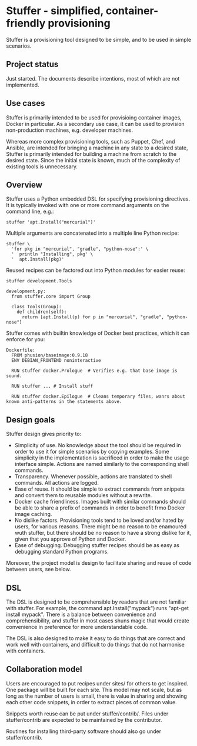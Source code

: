 # Stuffer - simplified, container-friendly provisioning

Stuffer is a provisioning tool designed to be simple, and to be used in
simple scenarios.

## Project status

Just started. The documents describe intentions, most of which are not
implemented.

## Use cases

Stuffer is primarily intended to be used for provisioing container
images, Docker in particular. As a secondary use case, it can be used to
provision non-production machines, e.g. developer machines.

Whereas more complex provisioning tools, such as Puppet, Chef, and
Ansible, are intended for bringing a machine in any state to a desired
state, Stuffer is primarily intended for building a machine from scratch
to the desired state. Since the initial state is known, much of the
complexity of existing tools is unnecessary.

## Overview

Stuffer uses a Python embedded DSL for specifying provisioning
directives. It is typically invoked with one or more command arguments
on the command line, e.g.:

    stuffer 'apt.Install("mercurial")'

Multiple arguments are concatenated into a multiple line Python recipe:

    stuffer \
      'for pkg in "mercurial", "gradle", "python-nose":' \
      '  println "Installing", pkg' \
      '  apt.Install(pkg)'

Reused recipes can be factored out into Python modules for easier reuse:

    stuffer development.Tools

    development.py:
      from stuffer.core import Group

      class Tools(Group):
        def children(self):
          return [apt.Install(p) for p in "mercurial", "gradle", "python-nose"]

Stuffer comes with builtin knowledge of Docker best practices, which it
can enforce for you:

    Dockerfile:
      FROM phusion/baseimage:0.9.18
      ENV DEBIAN_FRONTEND noninteractive

      RUN stuffer docker.Prologue  # Verifies e.g. that base image is sound.

      RUN stuffer ... # Install stuff

      RUN stuffer docker.Epilogue  # Cleans temporary files, wanrs about known anti-patterns in the statements above.

## Design goals

Stuffer design gives priority to:

-   Simplicity of use. No knowledge about the tool should be required in
    order to use it for simple scenarios by copying examples. Some
    simplicity in the implementation is sacrificed in order to make the
    usage interface simple. Actions are named similarly to the
    corresponding shell commands.
-   Transparency. Whenever possible, actions are translated to
    shell commands. All actions are logged.
-   Ease of reuse. It should be simple to extract commands from snippets
    and convert them to reusable modules without a rewrite.
-   Docker cache friendliness. Images built with similar commands should
    be able to share a prefix of commands in order to benefit frmo
    Docker image caching.
-   No dislike factors. Provisioning tools tend to be loved and/or hated
    by users, for various reasons. There might be no reason to be
    enamoured wuth stuffer, but there should be no reason to have a
    strong dislike for it, given that you approve of Python and Docker.
-   Ease of debugging. Debugging stuffer recipes should be as easy as
    debugging standard Python programs.

Moreover, the project model is design to facilitate sharing and reuse of
code between users, see below.

## DSL

The DSL is designed to be comprehensible by readers that are not
familiar with stuffer. For example, the command apt.Install("mypack")
runs "apt-get install mypack". There is a balance between convenience
and comprehensibility, and stuffer in most cases shuns magic that would
create convenience in preference for more understandable code.

The DSL is also designed to make it easy to do things that are correct and work well with containers, and difficult to
do things that do not harmonise with containers. 

## Collaboration model

Users are encouraged to put recipes under sites/ for others to get
inspired. One package will be built for each site. This model may not
scale, but as long as the number of users is small, there is value in
sharing and showing each other code snippets, in order to extract pieces
of common value.

Snippets worth reuse can be put under stuffer/contrib/. Files under
stuffer/contrib are expected to be maintained by the contributor.

Routines for installing third-party software should also go under
stuffer/contrib.
